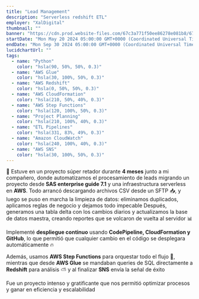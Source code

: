```yaml
---
title: "Lead Management"
description: "Serverless redshift ETL"
employer: "XalDigital"
thumbnail: ""
banner: "https://cdn.prod.website-files.com/67c3a771f50ee86278e081b8/67cbe41e022e968fe92ed459_67cbdfe83b32df846e2a44a4_photo-1732320935426-395f3c1d38be.jpeg"
startDate: "Mon May 20 2024 05:00:00 GMT+0000 (Coordinated Universal Time)"
endDate: "Mon Sep 30 2024 05:00:00 GMT+0000 (Coordinated Universal Time)"
lucidchartUrl: ""
tags:
  - name: "Python"
    color: "hsla(90, 50%, 50%, 0.3)"
  - name: "AWS Glue"
    color: "hsla(30, 100%, 50%, 0.3)"
  - name: "AWS Redshift"
    color: "hsla(0, 50%, 50%, 0.3)"
  - name: "AWS CloudFormation"
    color: "hsla(210, 50%, 40%, 0.3)"
  - name: "AWS Step Functions"
    color: "hsla(120, 100%, 50%, 0.3)"
  - name: "Project Planning"
    color: "hsla(210, 100%, 40%, 0.3)"
  - name: "ETL Pipelines"
    color: "hsla(331, 83%, 49%, 0.3)"
  - name: "Amazon CloudWatch"
    color: "hsla(240, 100%, 40%, 0.3)"
  - name: "AWS SNS"
    color: "hsla(30, 100%, 50%, 0.3)"
---
```


🚀 Estuve en un proyecto súper retador durante **4 meses** junto a mi compañero, donde automatizamos el procesamiento de leads migrando un proyecto desde **SAS enterprise guide 7.1** y una infraestructura serverless en **AWS**.
Todo arrancó descargando archivos CSV desde un SFTP 📥, y luego se puso en marcha la limpieza de datos: eliminamos duplicados, aplicamos reglas de negocio y dejamos todo impecable Después, generamos una tabla delta con los cambios diarios y actualizamos la base de datos maestra, creando reportes que se volcaron de vuelta al servidor 📊

Implementé **despliegue continuo** usando **CodePipeline, CloudFormation y GitHub**, lo que permitió que cualquier cambio en el código se desplegara automáticamente 🔥

Además, usamos **AWS Step Functions** para orquestar todo el flujo 🔄, mientras que desde **AWS Glue** se mandaban queries de SQL directamente a **Redshift** para análisis ⛅ y al finalizar **SNS** envía la señal de éxito

Fue un proyecto intenso y gratificante que nos permitió optimizar procesos y ganar en eficiencia y escalabilidad
